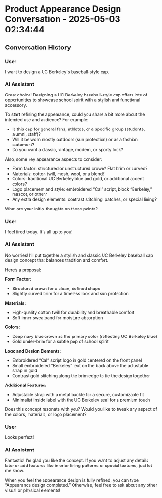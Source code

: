 # Product Appearance Design Conversation - 2025-05-03 02:34:44

## Conversation History

### User

I want to design a UC Berkeley's baseball-style cap.

### AI Assistant

Great choice! Designing a UC Berkeley baseball-style cap offers lots of opportunities to showcase school spirit with a stylish and functional accessory.

To start refining the appearance, could you share a bit more about the intended use and audience? For example:
- Is this cap for general fans, athletes, or a specific group (students, alumni, staff)?
- Will it be worn mostly outdoors (sun protection) or as a fashion statement?
- Do you want a classic, vintage, modern, or sporty look?

Also, some key appearance aspects to consider:
- Form factor: structured or unstructured crown? Flat brim or curved?
- Materials: cotton twill, mesh, wool, or a blend?
- Colors: traditional UC Berkeley blue and gold, or additional accent colors?
- Logo placement and style: embroidered “Cal” script, block “Berkeley,” mascot, or other?
- Any extra design elements: contrast stitching, patches, or special lining?

What are your initial thoughts on these points?

### User

I feel tired today. It's all up to you!

### AI Assistant

No worries! I’ll put together a stylish and classic UC Berkeley baseball cap design concept that balances tradition and comfort.

Here’s a proposal:

**Form Factor:**  
- Structured crown for a clean, defined shape  
- Slightly curved brim for a timeless look and sun protection  

**Materials:**  
- High-quality cotton twill for durability and breathable comfort  
- Soft inner sweatband for moisture absorption  

**Colors:**  
- Deep navy blue crown as the primary color (reflecting UC Berkeley blue)  
- Gold under-brim for a subtle pop of school spirit  

**Logo and Design Elements:**  
- Embroidered “Cal” script logo in gold centered on the front panel  
- Small embroidered “Berkeley” text on the back above the adjustable strap in gold  
- Contrast gold stitching along the brim edge to tie the design together  

**Additional Features:**  
- Adjustable strap with a metal buckle for a secure, customizable fit  
- Minimalist inside label with the UC Berkeley seal for a premium touch  

Does this concept resonate with you? Would you like to tweak any aspect of the colors, materials, or logo placement?

### User

Looks perfect!

### AI Assistant

Fantastic! I’m glad you like the concept. If you want to adjust any details later or add features like interior lining patterns or special textures, just let me know.

When you feel the appearance design is fully refined, you can type “Appearance design completed.” Otherwise, feel free to ask about any other visual or physical elements!

